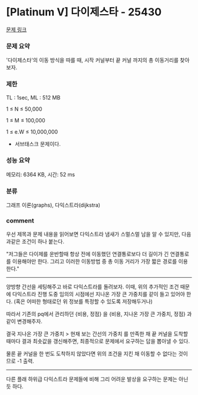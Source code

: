 
# [Platinum V] 다이제스타 - 25430

[문제 링크](https://www.acmicpc.net/problem/25430)

### 문제 요약

<p> '다이제스타'의 이동 방식을 따를 때, 시작 커널부터 끝 커널 까지의 총 이동거리를 찾아보자. </p>

### 제한

TL : 1sec, ML : 512 MB

1 ≤ N ≤ 50,000

1 ≤ M ≤ 100,000

1 ≤ e.W ≤ 10,000,000

* 서브태스크 문제이다.

### 성능 요약

메모리: 6364 KB, 시간: 52 ms

### 분류

그래프 이론(graphs), 다익스트라(dijkstra)

### comment

우선 제목과 문제 내용을 읽어보면 다익스트라 냄새가 스멀스멀 남을 알 수 있지만, 다음과같은 조건이 하나 붙는다.

"저그들은 다이제를 운반할때 항상 전에 이동했던 연결통로보다 더 길이가 긴 연결통로를 이용해야만 한다. 그리고 이러한 이동방법 중 총 이동 거리가 가장 짧은 경로를 이용한다."
 
-----------------------------------------------------------------------------------------------------------------------------------------------------------------------

양방향 간선을 세팅해주고 바로 다익스트라를 돌려보자. 이때, 위의 추가적인 조건 때문에 다익스트라 진행 도중 임의의 시점에선 지나온 가장 큰 가중치를 같이 들고 있어야 한다. (혹은 어떠한 형태로던 위 정보를 특정할 수 있도록 저장해두거나)

따라서 기존의 pq에서 관리하던 {비용, 정점} 을 {비용, 지나온 가장 큰 가중치, 정점} 과같이 변경해주자.

결국 지나온 가장 큰 가중치 > 현재 보는 간선의 가중치 를 만족한 채 끝 커널을 도착할 때마다 결과 최솟값을 갱신해주면, 최종적으로 문제에서 요구하는 답을 뽑아낼 수 있다.

물론 끝 커널을 한 번도 도착하지 않았다면 위의 조건을 지킨 채 이동할 수 없다는 것이므로 -1 출력.

-----------------------------------------------------------------------------------------------------------------------------------------------------------------------

다른 플래 하위급 다익스트라 문제들에 비해 그리 어려운 발상을 요구하는 문제는 아닌 듯 하다.
